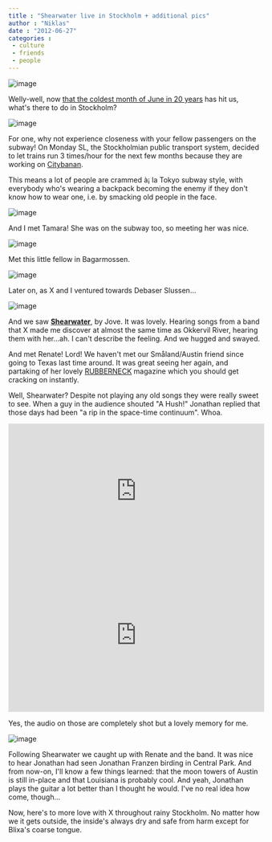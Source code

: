 ```yaml
---
title : "Shearwater live in Stockholm + additional pics"
author : "Niklas"
date : "2012-06-27"
categories : 
 - culture
 - friends
 - people
---
```


![image](https://niklasblog.com/wp-content/wpid-CameraZOOM-20120625083204907.jpg "CameraZOOM-20120625083204907.jpg")

Welly-well, now [that the coldest month of June in 20 years](http://www.dn.se/nyheter/sverige/kallt-och-rekordmycket-regn-hittills-i-sommar) has hit us, what's there to do in Stockholm?

![image](https://niklasblog.com/wp-content/wpid-CameraZOOM-20120625175932016.jpg "CameraZOOM-20120625175932016.jpg")

For one, why not experience closeness with your fellow passengers on the subway! On Monday SL, the Stockholmian public transport system, decided to let trains run 3 times/hour for the next few months because they are working on [Citybanan](http://www.trafikverket.se/citybanan).

This means a lot of people are crammed à¡ la Tokyo subway style, with everybody who's wearing a backpack becoming the enemy if they don't know how to wear one, i.e. by smacking old people in the face.

![image](https://niklasblog.com/wp-content/wpid-CameraZOOM-20120625181336219.jpg "CameraZOOM-20120625181336219.jpg")

And I met Tamara! She was on the subway too, so meeting her was nice.

![image](https://niklasblog.com/wp-content/wpid-CameraZOOM-20120625184257987.jpg "CameraZOOM-20120625184257987.jpg")

Met this little fellow in Bagarmossen.

![image](https://niklasblog.com/wp-content/wpid-CameraZOOM-20120625211714498.jpg "CameraZOOM-20120625211714498.jpg")

Later on, as X and I ventured towards Debaser Slussen...

![image](https://niklasblog.com/wp-content/wpid-CameraZOOM-20120625220711377.jpg "CameraZOOM-20120625220711377.jpg")

And we saw [**Shearwater**](http://shearwatermusic.com), by Jove. It was lovely. Hearing songs from a band that X made me discover at almost the same time as Okkervil River, hearing them with her...ah. I can't describe the feeling. And we hugged and swayed.

And met Renate! Lord! We haven't met our Småland/Austin friend since going to Texas last time around. It was great seeing her again, and partaking of her lovely [RUBBERNECK](http://rubberneckzine.com) magazine which you should get cracking on instantly.

Well, Shearwater? Despite not playing any old songs they were really sweet to see. When a guy in the audience shouted "A Hush!" Jonathan replied that those days had been "a rip in the space-time continuum". Whoa.

<iframe width="510" height="287" src="https://www.youtube-nocookie.com/embed/A2UDx953I_c?rel=0" frameborder="0" allowfullscreen></iframe>

<iframe width="510" height="287" src="https://www.youtube-nocookie.com/embed/agIpAuLsAz4?rel=0" frameborder="0" allowfullscreen></iframe>

Yes, the audio on those are completely shot but a lovely memory for me.

![image](https://niklasblog.com/wp-content/wpid-CameraZOOM-20120625223834221.jpg "CameraZOOM-20120625223834221.jpg")

Following Shearwater we caught up with Renate and the band. It was nice to hear Jonathan had seen Jonathan Franzen birding in Central Park. And from now-on, I'll know a few things learned: that the moon towers of Austin is still in-place and that Louisiana is probably cool. And yeah, Jonathan plays the guitar a lot better than I thought he would. I've no real idea how come, though...

Now, here's to more love with X throughout rainy Stockholm. No matter how we it gets outside, the inside's always dry and safe from harm except for Blixa's coarse tongue.
